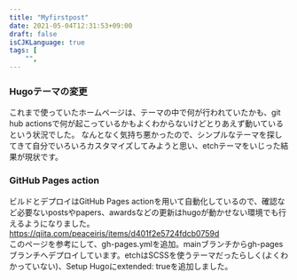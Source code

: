 ```yaml
---
title: "Myfirstpost"
date: 2021-05-04T12:31:53+09:00
draft: false
isCJKLanguage: true
tags: [
    "",
---
```

### Hugoテーマの変更
これまで使っていたホームページは、テーマの中で何が行われていたかも、git hub actionsで何が起こっているかもよくわからないけどとりあえず動いているという状況でした。
なんとなく気持ち悪かったので、シンプルなテーマを探してきて自分でいろいろカスタマイズしてみようと思い、etchテーマをいじった結果が現状です。

### GitHub Pages action
ビルドとデプロイはGitHub Pages actionを用いて自動化しているので、確認など必要ないpostsやpapers、awardsなどの更新はhugoが動かせない環境でも行えるようになりました。
https://qiita.com/peaceiris/items/d401f2e5724fdcb0759d  
このページを参考にして、gh-pages.ymlを追加。mainブランチからgh-pagesブランチへデプロイしています。etchはSCSSを使うテーマだったらしく(よくわかっていない)、Setup Hugoにextended: trueを追加しました。
